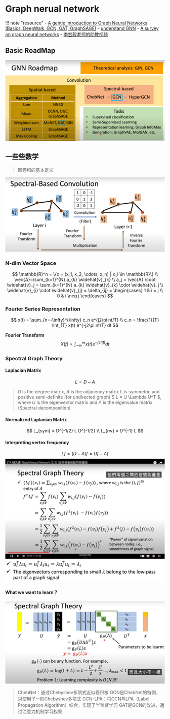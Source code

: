 # Graph nerual network
<!-- prettier-ignore-start -->
!!! note "resource"
    - [A gentle introduction to Graph Neural Networks (Basics, DeepWalk, GCN, GAT, GraphSAGE)](https://distill.pub/2021/gnn-intro/)
    - [understand GNN](https://distill.pub/2021/understanding-gnns/)
    - [A survey on graph neural networks](https://arxiv.org/abs/2403.00485)
    - [李宏毅老师的助教视频](https://www.youtube.com/watch?v=eybCCtNKwzA)
<!-- prettier-ignore-end -->

## Basic RoadMap
![20240422150611.png](graph/20240422150611.png)


## 一些些数学
> 图卷积的基本定义

![20240503170505.png](graph/20240503170505.png)
### N-dim Vector Space
$$
\mathbb{R}^n = \{x = (x_1, x_2, \cdots, x_n) | x_i \in \mathbb{R}\} \\
\vec{A}=\sum_{k=1}^{N} a_{k} \widehat{v}_{k} \\
a_j = \vec{A} \cdot \widehat{v}_j = \sum_{k=1}^{N} a_{k} \widehat{v}_{k} \cdot \widehat{v}_j \\
\widehat{v}_{i} \cdot \widehat{v}_{j} = \delta_{ij} = \begin{cases} 1 & i = j \\ 0 & i \neq j \end{cases}
$$

### Fourier Series Representation
$$
x(t) = \sum_{n=-\infty}^{\infty} c_n e^{j2\pi nt/T} \\
c_n = \frac{1}{T} \int_{T} x(t) e^{-j2\pi nt/T} dt
$$

**Fourier Transform**
$$
X(f) = \int_{-\infty}^{\infty} x(t) e^{-j2\pi ft} dt
$$

### Spectral Graph Theory
#### Laplacian Matrix
$$
L = D - A
$$
> $D$ is the degree matrix, $A$ is the adjacency matrix
> L is symmetric and positive semi-definite (for undirected graph)
> $ L = U \Lambda U^T $, where $U$ is the eigenvector matrix and $\Lambda$ is the eigenvalue matrix (Spectral decomposition)
#### Normalized Laplacian Matrix
$$
L_{sym} = D^{-1/2} L D^{-1/2} \\
L_{rw} = D^{-1} L
$$
#### Interpreting vertex frequency
$$
Lf = (D-A)f = Df - Af
$$
![20240503165730.png](graph/20240503165730.png)
![20240503165922.png](graph/20240503165922.png)

#### What we want to learn？
![20240503170828.png](graph/20240503170828.png)

> ChebNet：通过Chebyshev多项式近似卷积核
> GCN是ChebNet的特例，只使用了一阶Chebyshev多项式
> GCN-LPA：将GCN与LPA（Label Propagation Algorithm）结合，实现了半监督学习
> GAT是GCN的改进，通过注意力机制学习权重